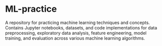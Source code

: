 # ML-practice
A repository for practicing machine learning techniques and concepts. Contains Jupyter notebooks, datasets, and code implementations for data preprocessing, exploratory data analysis, feature engineering, model training, and evaluation across various machine learning algorithms.
